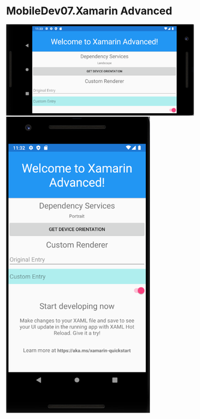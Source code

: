 # MobileDev07.Xamarin Advanced


![Alt text](Evidences/DeviceOrientation.png?raw=true "DeviceOrientation")
![Alt text](Evidences/CustomRenderer.png?raw=true "CustomRenderer")